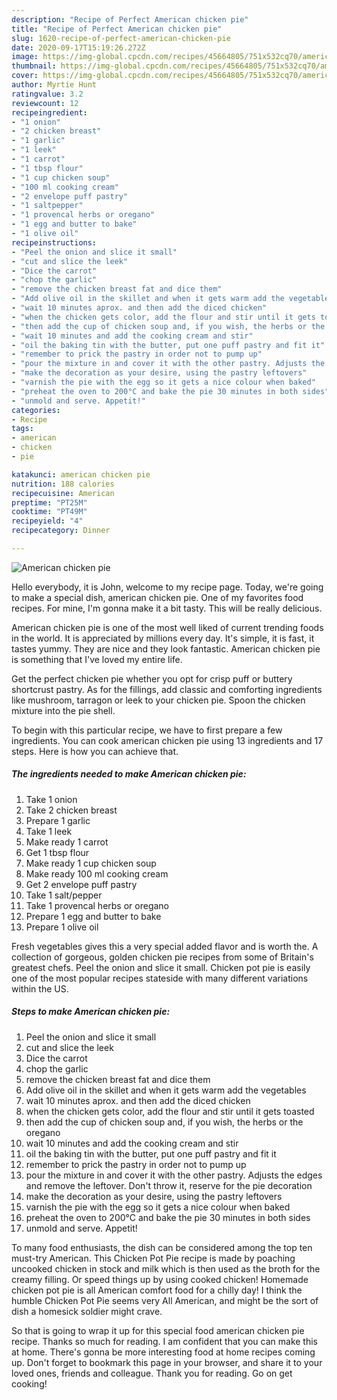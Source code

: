 ```yaml
---
description: "Recipe of Perfect American chicken pie"
title: "Recipe of Perfect American chicken pie"
slug: 1620-recipe-of-perfect-american-chicken-pie
date: 2020-09-17T15:19:26.272Z
image: https://img-global.cpcdn.com/recipes/45664805/751x532cq70/american-chicken-pie-recipe-main-photo.jpg
thumbnail: https://img-global.cpcdn.com/recipes/45664805/751x532cq70/american-chicken-pie-recipe-main-photo.jpg
cover: https://img-global.cpcdn.com/recipes/45664805/751x532cq70/american-chicken-pie-recipe-main-photo.jpg
author: Myrtie Hunt
ratingvalue: 3.2
reviewcount: 12
recipeingredient:
- "1 onion"
- "2 chicken breast"
- "1 garlic"
- "1 leek"
- "1 carrot"
- "1 tbsp flour"
- "1 cup chicken soup"
- "100 ml cooking cream"
- "2 envelope puff pastry"
- "1 saltpepper"
- "1 provencal herbs or oregano"
- "1 egg and butter to bake"
- "1 olive oil"
recipeinstructions:
- "Peel the onion and slice it small"
- "cut and slice the leek"
- "Dice the carrot"
- "chop the garlic"
- "remove the chicken breast fat and dice them"
- "Add olive oil in the skillet and when it gets warm add the vegetables"
- "wait 10 minutes aprox. and then add the diced chicken"
- "when the chicken gets color, add the flour and stir until it gets toasted"
- "then add the cup of chicken soup and, if you wish, the herbs or the oregano"
- "wait 10 minutes and add the cooking cream and stir"
- "oil the baking tin with the butter, put one puff pastry and fit it"
- "remember to prick the pastry in order not to pump up"
- "pour the mixture in and cover it with the other pastry. Adjusts the edges and remove the leftover. Don&#39;t throw it, reserve for the pie decoration"
- "make the decoration as your desire, using the pastry leftovers"
- "varnish the pie with the egg so it gets a nice colour when baked"
- "preheat the oven to 200°C and bake the pie 30 minutes in both sides"
- "unmold and serve. Appetit!"
categories:
- Recipe
tags:
- american
- chicken
- pie

katakunci: american chicken pie 
nutrition: 188 calories
recipecuisine: American
preptime: "PT25M"
cooktime: "PT49M"
recipeyield: "4"
recipecategory: Dinner

---
```



![American chicken pie](https://img-global.cpcdn.com/recipes/45664805/751x532cq70/american-chicken-pie-recipe-main-photo.jpg)

Hello everybody, it is John, welcome to my recipe page. Today, we're going to make a special dish, american chicken pie. One of my favorites food recipes. For mine, I'm gonna make it a bit tasty. This will be really delicious.

American chicken pie is one of the most well liked of current trending foods in the world. It is appreciated by millions every day. It's simple, it is fast, it tastes yummy. They are nice and they look fantastic. American chicken pie is something that I've loved my entire life.

Get the perfect chicken pie whether you opt for crisp puff or buttery shortcrust pastry. As for the fillings, add classic and comforting ingredients like mushroom, tarragon or leek to your chicken pie. Spoon the chicken mixture into the pie shell.


To begin with this particular recipe, we have to first prepare a few ingredients. You can cook american chicken pie using 13 ingredients and 17 steps. Here is how you can achieve that.

<!--inarticleads1-->

##### The ingredients needed to make American chicken pie:

1. Take 1 onion
1. Take 2 chicken breast
1. Prepare 1 garlic
1. Take 1 leek
1. Make ready 1 carrot
1. Get 1 tbsp flour
1. Make ready 1 cup chicken soup
1. Make ready 100 ml cooking cream
1. Get 2 envelope puff pastry
1. Take 1 salt/pepper
1. Take 1 provencal herbs or oregano
1. Prepare 1 egg and butter to bake
1. Prepare 1 olive oil


Fresh vegetables gives this a very special added flavor and is worth the. A collection of gorgeous, golden chicken pie recipes from some of Britain&#39;s greatest chefs. Peel the onion and slice it small. Chicken pot pie is easily one of the most popular recipes stateside with many different variations within the US. 

<!--inarticleads2-->

##### Steps to make American chicken pie:

1. Peel the onion and slice it small
1. cut and slice the leek
1. Dice the carrot
1. chop the garlic
1. remove the chicken breast fat and dice them
1. Add olive oil in the skillet and when it gets warm add the vegetables
1. wait 10 minutes aprox. and then add the diced chicken
1. when the chicken gets color, add the flour and stir until it gets toasted
1. then add the cup of chicken soup and, if you wish, the herbs or the oregano
1. wait 10 minutes and add the cooking cream and stir
1. oil the baking tin with the butter, put one puff pastry and fit it
1. remember to prick the pastry in order not to pump up
1. pour the mixture in and cover it with the other pastry. Adjusts the edges and remove the leftover. Don&#39;t throw it, reserve for the pie decoration
1. make the decoration as your desire, using the pastry leftovers
1. varnish the pie with the egg so it gets a nice colour when baked
1. preheat the oven to 200°C and bake the pie 30 minutes in both sides
1. unmold and serve. Appetit!


To many food enthusiasts, the dish can be considered among the top ten must-try American. This Chicken Pot Pie recipe is made by poaching uncooked chicken in stock and milk which is then used as the broth for the creamy filling. Or speed things up by using cooked chicken! Homemade chicken pot pie is all American comfort food for a chilly day! I think the humble Chicken Pot Pie seems very All American, and might be the sort of dish a homesick soldier might crave. 

So that is going to wrap it up for this special food american chicken pie recipe. Thanks so much for reading. I am confident that you can make this at home. There's gonna be more interesting food at home recipes coming up. Don't forget to bookmark this page in your browser, and share it to your loved ones, friends and colleague. Thank you for reading. Go on get cooking!
